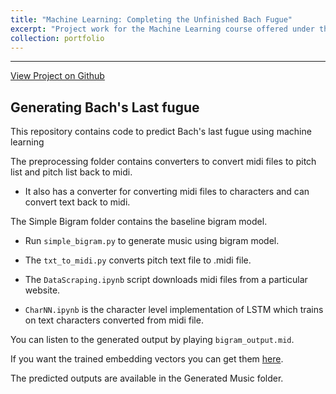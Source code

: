 ```yaml
---
title: "Machine Learning: Completing the Unfinished Bach Fugue"
excerpt: "Project work for the Machine Learning course offered under the MSc AI program at the University of Groningen"
collection: portfolio
---
```

---
[View Project on Github](https://github.com/v3rm1/ml_bach_fugue)

## Generating Bach's Last fugue

This repository contains code to predict Bach's last fugue using machine learning

The preprocessing folder contains converters to convert midi files to pitch list and pitch list back to midi. 
* It also has a converter for converting midi files to characters and can convert text back to midi.

The Simple Bigram folder contains the baseline bigram model. 
* Run `simple_bigram.py` to generate music using bigram model. 
* The `txt_to_midi.py` converts pitch text file to .midi file. 

* The `DataScraping.ipynb` script downloads midi files from a particular website. 
* `CharNN.ipynb` is the character level implementation of LSTM which trains on text characters converted from midi file.

You can listen to the generated output by playing `bigram_output.mid`.

 
If you want the trained embedding vectors you can get them [here](https://drive.google.com/file/d/1e3WbMZCvxr_OeTqtFZiuXrGYJqrGExqv/view?usp=sharing).

The predicted outputs are available in the Generated Music folder.